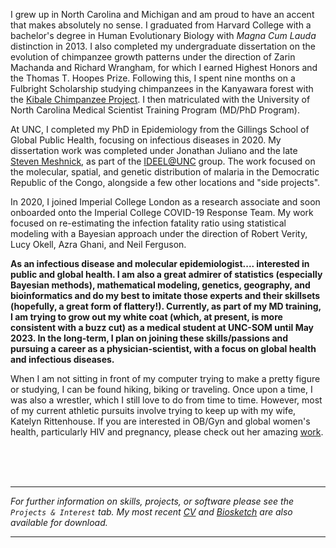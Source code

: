 I grew up in North Carolina and Michigan and am proud to have an accent that makes absolutely no sense. I graduated from Harvard College with a bachelor's degree in Human Evolutionary Biology with _Magna Cum Lauda_ distinction in 2013. I also completed my undergraduate dissertation on the evolution of chimpanzee growth patterns under the direction of Zarin Machanda and Richard Wrangham, for which I earned Highest Honors and the Thomas T. Hoopes Prize. Following this, I spent nine months on a Fulbright Scholarship studying chimpanzees in the Kanyawara forest with the [Kibale Chimpanzee Project](https://kibalechimpanzees.wordpress.com/). I then matriculated with the University of North Carolina Medical Scientist Training Program (MD/PhD Program).

At UNC, I completed my PhD in Epidemiology from the Gillings School of Global Public Health, focusing on infectious diseases in 2020. My dissertation work was completed under Jonathan Juliano and the late [Steven Meshnick](https://www.astmh.org/blog/august-2020/in-memoriam-steven-meshnick,-md,-phd,-fastmh), as part of the [IDEEL@UNC](https://www.med.unc.edu/medicine/infdis/ideel/) group. The work focused on the molecular, spatial, and genetic distribution  of malaria in the Democratic Republic of the Congo, alongside a few other locations and "side projects".

In 2020, I joined Imperial College London as a research associate and soon onboarded onto the Imperial College COVID-19 Response Team. My work focused on re-estimating the infection fatality ratio using statistical modeling with a Bayesian approach under the direction of Robert Verity, Lucy Okell, Azra Ghani, and Neil Ferguson.


**As an infectious disease and molecular epidemiologist.... interested in public and global health.
I am also a great admirer of statistics (especially Bayesian methods), mathematical modeling, genetics, geography, and bioinformatics and do my best to imitate those experts and their skillsets (hopefully, a great form of flattery!).
Currently, as part of my MD training, I am trying to grow out my white coat (which, at present, is more consistent with a buzz cut) as a medical student at UNC-SOM until May 2023. In the long-term, I plan on joining these skills/passions and pursuing a career as a physician-scientist, with a focus on global health and infectious diseases.**

When I am not sitting in front of my computer trying to make a pretty figure or studying, I can be found hiking, biking or traveling. Once upon a time, I was also a wrestler, which I still love to do from time to time. However, most of my current athletic pursuits involve trying to keep up with my wife, Katelyn Rittenhouse. If you are interested in OB/Gyn and global women's health, particularly HIV and pregnancy, please check out her amazing [work](https://scholar.google.com/citations?user=q6IQT_kAAAAJ&hl=en).

<br>
<br>
<br>

----
_For further information on skills, projects, or software please see the `Projects & Interest` tab. My most recent [CV]() and [Biosketch]() are also available for download._

----
